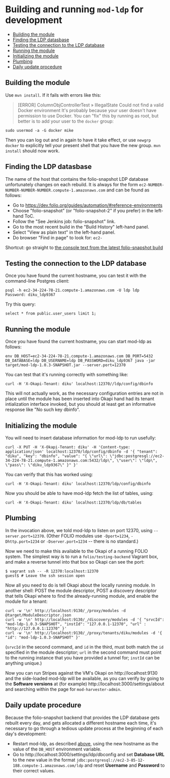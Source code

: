 # Building and running `mod-ldp` for development

<!-- md2toc -l 2 running-in-dev.md -->
* [Building the module](#building-the-module)
* [Finding the LDP datasbase](#finding-the-ldp-datasbase)
* [Testing the connection to the LDP database](#testing-the-connection-to-the-ldp-database)
* [Running the module](#running-the-module)
* [Initializing the module](#initializing-the-module)
* [Plumbing](#plumbing)
* [Daily update procedure](#daily-update-procedure)


## Building the module

Use `mvn install`. If it fails with errors like this:
> [ERROR] ColumnObjControllerTest » IllegalState Could not find a valid Docker environment
It's probably because your user doesn't have permission to use Docker. You can "fix" this by running as root, but better is to add your user to the `docker` group:
```
sudo usermod -a -G docker mike
```
Then you can log out and in again to have it take effect, or use `newgrp docker` to explicitly tell your present shell that you have the new group. `mvn install` should now work.


## Finding the LDP datasbase

The name of the host that contains the folio-snapshot LDP database unfortunately changes on each rebuild. It is always for the form `ec2-NUMBER-NUMBER-NUMBER-NUMBER.compute-1.amazonaws.com` and can be found as follows:

* Go to https://dev.folio.org/guides/automation/#reference-environments
* Choose "folio-snapshot" (or "folio-snapshot-2" if you prefer) in the left-hand ToC.
* Follow the "See Jenkins job: folio-snapshot" link.
* Go to the most recent build in the "Build History" left-hand panel.
* Select "View as plain text" in the left-hand panel.
* Do browser "Find in page" to look for: `ec2-`

Shortcut: go straight to [the console text from the latest folio-snapshot build](https://jenkins-aws.indexdata.com/job/FOLIO_Reference_Builds/job/folio-snapshot/lastBuild/consoleText)


## Testing the connection to the LDP database

Once you have found the current hostname, you can test it with the command-line Postgres client:
```
psql -h ec2-34-224-78-21.compute-1.amazonaws.com -U ldp ldp
Password: diku_ldp9367
```
Try this query:
```
select * from public.user_users limit 1;
```


## Running the module

Once you have found the current hostname, you can start mod-ldp as follows:
```
env DB_HOST=ec2-34-224-78-21.compute-1.amazonaws.com DB_PORT=5432 DB_DATABASE=ldp DB_USERNAME=ldp DB_PASSWORD=diku_ldp9367 java -jar target/mod-ldp-1.0.3-SNAPSHOT.jar --server.port=12370
```

You can test that it's running correctly with something like:
```
curl -H 'X-Okapi-Tenant: diku' localhost:12370//ldp/config/dbinfo
```
This will not actually work, as the necessary configuration entries are not in place until the module has been inserted into Okapi hand had its tenant intialization interface invoked, but you should at least get an informative response like "No such key dbinfo".


## Initializing the module

You will need to insert database information for mod-ldp to run usefully:
```
curl -X PUT -H 'X-Okapi-Tenant: diku' -H 'Content-type: application/json' localhost:12370/ldp/config/dbinfo -d '{ "tenant": "diku", "key": "dbinfo", "value": "{ \"url\": \"jdbc:postgresql://ec2-34-224-78-21.compute-1.amazonaws.com:5432/ldp\", \"user\": \"ldp\", \"pass\": \"diku_ldp9367\" }" }'
```
You can verify that this has worked using:
```
curl -H 'X-Okapi-Tenant: diku' localhost:12370/ldp/config/dbinfo
```
Now you should be able to have mod-ldp fetch the list of tables, using:
```
curl -H 'X-Okapi-Tenant: diku' localhost:12370/ldp/db/tables
```

## Plumbing

In the invocation above, we told mod-ldp to listen on port 12370, using `--server.port=12370`. (Other FOLIO modules use 
`-Dport=1234`,
`-Dhttp.port=1234`
or
`-Dserver.port=1234` -- there is no standard.)

Now we need to make this available to the Okapi of a running FOLIO system. The simplest way is to run a `folio/testing-backend` Vagrant box, and make a reverse tunnel into that box so Okapi can see the port:
```
$ vagrant ssh -- -R 12370:localhost:12370
guest$ # Leave the ssh session open
```

Now all you need to do is tell Okapi about the locally running module. In another shell: POST the module descriptor, POST a discovery descriptor that tells Okapi where to find the already-running module, and enable the module for a tenant:
```
curl -w '\n' http://localhost:9130/_/proxy/modules -d @target/ModuleDescriptor.json
curl -w '\n' http://localhost:9130/_/discovery/modules -d '{ "srvcId": "mod-ldp-1.0.3-SNAPSHOT", "instId": "127.0.0.1-12370", "url" : "http://127.0.0.1:12370" }'
curl -w '\n' http://localhost:9130/_/proxy/tenants/diku/modules -d '{ "id": "mod-ldp-1.0.3-SNAPSHOT" }'
```

(`srvcId` in the second command, and `id` in the third, must both match the `id` specified in the module descriptor; `url` in the second command must point to the running instance that you have provided a tunnel for; `instId` can be anything unique.)

Now you can run Stripes against the VM's Okapi on http://localhost:9130 and the side-loaded mod-ldp will be available, as you can verify by going to the **Software versions** at (for example) http://localhost:3000/settings/about and searching within the page for `mod-harvester-admin`.


## Daily update procedure

Because the folio-snapshot backend that provides the LDP database gets rebuilt every day, and gets allocated a different hostname each time, it's necessary to go through a tedious update process at the beginning of each day's development:

* Restart mod-ldp, as described [above](#running-the-module), using the new hostname as the value of the `DB_HOST` environment variable.
* Go to http://localhost:3000/settings/ldp/dbconfig and set **Database URL** to the new value in the format `jdbc:postgresql://ec2-3-85-12-188.compute-1.amazonaws.com/ldp` and reset **Username** and **Password** to their correct values.


